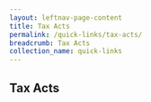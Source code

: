 ```yaml
---
layout: leftnav-page-content
title: Tax Acts
permalink: /quick-links/tax-acts/
breadcrumb: Tax Acts
collection_name: quick-links
---
```

## Tax Acts
